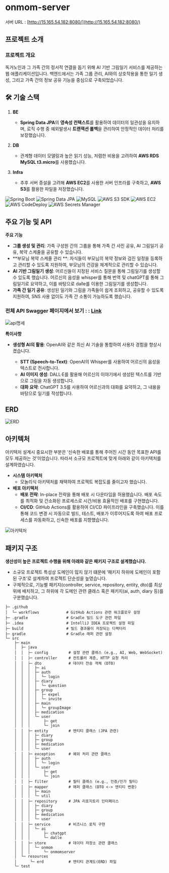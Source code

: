 # onmom-server

서버 URL : [http://15.165.54.182:8080/](http://15.165.54.182:8080/)

## 프로젝트 소개

### 프로젝트 개요

독거노인과 그 가족 간의 정서적 연결을 돕기 위해 AI 기반 그림일기 서비스를 제공하는 웹 애플리케이션입니다. 백엔드에서는 가족 그룹 관리, AI와의 상호작용을 통한 일기 생성, 그리고 가족 간의 정보 공유 기능을 중심으로 구축되었습니다.

## 🛠 기술 스택

1. **BE**
   - **Spring Data JPA**의 **영속성 컨텍스트**를 활용하여 데이터의 일관성을 유지하며, 로직 수행 중 예외발생시 **트랜잭션 롤백**을 관리하여 안정적인 데이터 처리를 보장했습니다.

2. **DB**
   - 관계형 데이터 모델링과 높은 읽기 성능, 저렴한 비용을 고려하여 **AWS RDS MySQL t3.micro**를 사용했습니다.

3. **Infra**
   - 추후 서버 증설을 고려해 **AWS EC2**를 사용한 서버 인프라를 구축하고, **AWS S3**를 활용한 파일을 저장했습니다.

![Spring Boot](https://img.shields.io/badge/Spring%20Boot-6DB33F?style=for-the-badge&logo=Spring%20Boot&logoColor=white)
![Spring Data JPA](https://img.shields.io/badge/Spring%20Data%20JPA-6DB33F?style=for-the-badge&logo=Spring%20&logoColor=white)
![MySQL](https://img.shields.io/badge/MySQL-4479A1?style=for-the-badge&logo=MySQL&logoColor=white)
![AWS S3 SDK](https://img.shields.io/badge/AWS%20S3%20SDK-FF9900?style=for-the-badge&logo=Amazon%20AWS&logoColor=white)
![AWS EC2](https://img.shields.io/badge/AWS%20EC2-FF9900?style=for-the-badge&logo=Amazon%20AWS&logoColor=white)
![AWS CodeDeploy](https://img.shields.io/badge/AWS%20CodeDeploy-FF9900?style=for-the-badge&logo=Amazon%20AWS&logoColor=white)
![AWS Secrets Manager](https://img.shields.io/badge/AWS%20Secrets%20Manager-FF9900?style=for-the-badge&logo=Amazon%20AWS&logoColor=white)

## 주요 기능 및 API

**주요 기능**

- **그룹 생성 및 관리**: 가족 구성원 간의 그룹을 통해 가족 간 사진 공유, AI 그림일기 공유, 복약 스케줄을 공유할 수 있습니다.
- **부모님 복약 스케줄 관리 **: 자식들이 부모님의 복약 정보와 검진 일정을 등록하고 관리할 수 있도록 지원하여, 부모님의 건강을 체계적으로 관리할 수 있습니다.
- **AI 기반 그림일기 생성**: 어르신들이 지정된 서비스 질문을 통해 그림일기를 생성할 수 있도록 했습니다. 어르신의 음성을 whisper를 통해 번역 및 chatGPT를 통해 그림일기로 요약하고, 이를 바탕으로 dalle를 이용한 그림일기를 생성합니다.
- **가족 간 일기 공유**: 생성된 일기와 그림을 가족들이 쉽게 조회하고, 공유할 수 있도록 지원하여, SNS 사용 없이도 가족 간 소통이 가능하도록 했습니다.


### **전체 API Swagger 페이지에서 보기 :** : [Link](http://15.165.54.182:8080/swagger-ui/index.html)
![api명세](https://github.com/user-attachments/assets/5cf6ddad-fded-4260-9da1-55eb4a88978b)


**특이사항**

- **생성형 AI의 활용**: OpenAI와 같은 최신 AI 기술을 통합하여 사용자 경험을 향상시켰습니다.

    - **STT (Speech-to-Text)**: OpenAI의 Whisper를 사용하여 어르신의 음성을 텍스트로 전사합니다.
    - **AI 이미지 생성**: DALL·E를 활용해 어르신의 이야기에서 생성된 텍스트를 기반으로 그림을 자동 생성합니다.
    - **대화 요약**: ChatGPT 3.5를 사용하여 어르신과의 대화를 요약하고, 그 내용을 바탕으로 일기를 작성합니다.

## ERD

![ERD](https://github.com/user-attachments/assets/0b146978-de94-446a-8033-e6367adb8f4a)

## 아키텍처

아키텍처 설계시 중요시한 부분은 ‘신속한 배포를 통해 주어진 시간 동안 목표한 API를 모두 제공하는 것’이었습니다. 따라서 소규모 프로젝트에 맞게 아래와 같이 아키텍처를 설계하였습니다.

- **시스템 아키텍처**
    - 모놀리식 아키텍처를 채택하여 프로젝트 복잡도를 줄이고자 했습니다.
- **배포 아키텍처**
    - **배포 전략**: In-place 전략을 통해 배포 시 다운타임을 허용했습니다. 배포 속도를 최적화 및 간소화된 프로세스로 시간/비용 효율적인 배포를 구현했습니다.
    - **CI/CD**: GitHub Actions를 활용하여 CI/CD 파이프라인을 구축했습니다. 이를 통해 코드 변경 시 자동으로 빌드, 테스트, 배포가 이루어지도록 하여 배포 프로세스를 자동화하고, 신속한 배포를 지향했습니다.

![아키텍처](https://github.com/user-attachments/assets/881f80c2-e663-45a8-a6b7-7cbd9484f5e0)

## 패키지 구조

**생산성이 높은 프로젝트 수행을 위해 아래와 같은 패키지 구조로 설계했습니다.**

- 소규모 프로젝트 특성상 도메인이 많지 않기 떄문에 ‘패키지 하위에 도메인이 포함된 구조’로 설계하여 프로젝트 단순성을 높였습니다.
- 구체적으로, 기능별 패키지(controller, service, repository, entity, dto)를 최상위에 배치하고, 그 하위에 각 도메인 관련 클래스 혹은 패키지(ai, auth, diary 등)를 구분했습니다.

```plaintext
├─ .github
│  └─ workflows            # GitHub Actions 관련 워크플로우 설정
├─ .gradle                 # Gradle 빌드 도구 관련 파일
├─ .idea                   # IntelliJ IDEA 프로젝트 설정 파일
├─ build                   # 빌드 결과물이 저장되는 디렉터리
├─ gradle                  # Gradle 래퍼 관련 설정
└─ src
    ├─ main
    │  ├─ java
    │  │  ├─ config         # 설정 관련 클래스 (e.g., AI, Web, WebSocket)
    │  │  ├─ controller     # 컨트롤러 계층, HTTP 요청 처리
    │  │  ├─ dto            # 데이터 전송 객체 (DTO)
    │  │  │  ├─ ai
    │  │  │  ├─ auth
    │  │  │  │  └─ login
    │  │  │  ├─ diary
    │  │  │  │  └─ question
    │  │  │  ├─ group
    │  │  │  │  ├─ expel
    │  │  │  │  └─ invite
    │  │  │  ├─ main
    │  │  │  │  └─ groupImage
    │  │  │  ├─ medication
    │  │  │  └─ user
    │  │  │      ├─ get
    │  │  │      └─ join
    │  │  ├─ entity         # 엔티티 클래스 (JPA 관련)
    │  │  │  ├─ diary
    │  │  │  ├─ group
    │  │  │  ├─ medication
    │  │  │  └─ user
    │  │  ├─ exception      # 예외 처리 관련 클래스
    │  │  │  ├─ auth
    │  │  │  │  └─ login
    │  │  │  └─ user
    │  │  │      ├─ get
    │  │  │      └─ join
    │  │  ├─ filter         # 필터 클래스 (e.g., 인증/인가 필터)
    │  │  ├─ mapper         # 매퍼 클래스 (DTO <-> 엔티티 변환)
    │  │  │  ├─ main
    │  │  │  └─ util
    │  │  ├─ repository     # JPA 리포지토리 인터페이스
    │  │  │  ├─ diary
    │  │  │  ├─ group
    │  │  │  ├─ medication
    │  │  │  └─ user
    │  │  ├─ service        # 비즈니스 로직 구현
    │  │  │  └─ ai
    │  │  │      ├─ chatgpt
    │  │  │      └─ dalle
    │  │  ├─ store          # 데이터 저장소 관련 클래스
    │  │  │  └─ onmom
    │  │  │      └─ onmomserver
    │  └─ resources
    │      └─ erd           # 엔티티 관계도(ERD) 파일
    └─ test                 
```
